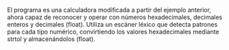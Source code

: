 El programa es una calculadora modificada a partir del ejemplo anterior, ahora capaz de reconocer y operar con números hexadecimales, decimales enteros y decimales (float). Utiliza un escáner léxico que detecta patrones para cada tipo numérico, convirtiendo los valores hexadecimales mediante strtol y almacenándolos (float).
